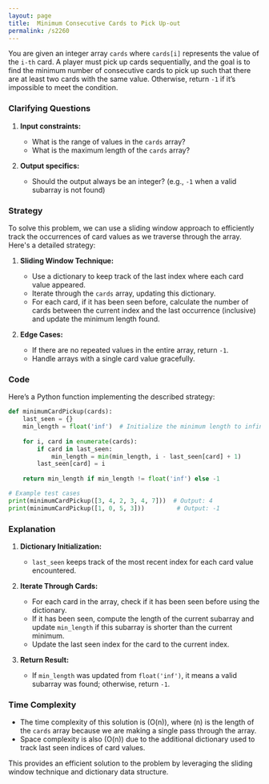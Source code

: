 ```yaml
---
layout: page
title:  Minimum Consecutive Cards to Pick Up-out
permalink: /s2260
---
```

You are given an integer array `cards` where `cards[i]` represents the value of the `i-th` card. A player must pick up cards sequentially, and the goal is to find the minimum number of consecutive cards to pick up such that there are at least two cards with the same value. Otherwise, return `-1` if it’s impossible to meet the condition.

### Clarifying Questions
1. **Input constraints:**
   - What is the range of values in the `cards` array?
   - What is the maximum length of the `cards` array?

2. **Output specifics:**
   - Should the output always be an integer? (e.g., `-1` when a valid subarray is not found)

### Strategy
To solve this problem, we can use a sliding window approach to efficiently track the occurrences of card values as we traverse through the array. Here's a detailed strategy:

1. **Sliding Window Technique:**
   - Use a dictionary to keep track of the last index where each card value appeared.
   - Iterate through the `cards` array, updating this dictionary.
   - For each card, if it has been seen before, calculate the number of cards between the current index and the last occurrence (inclusive) and update the minimum length found.
   
2. **Edge Cases:**
   - If there are no repeated values in the entire array, return `-1`.
   - Handle arrays with a single card value gracefully.

### Code
Here’s a Python function implementing the described strategy:

```python
def minimumCardPickup(cards):
    last_seen = {}
    min_length = float('inf')  # Initialize the minimum length to infinity
    
    for i, card in enumerate(cards):
        if card in last_seen:
            min_length = min(min_length, i - last_seen[card] + 1)
        last_seen[card] = i
    
    return min_length if min_length != float('inf') else -1

# Example test cases
print(minimumCardPickup([3, 4, 2, 3, 4, 7]))  # Output: 4
print(minimumCardPickup([1, 0, 5, 3]))         # Output: -1
```

### Explanation
1. **Dictionary Initialization:**
   - `last_seen` keeps track of the most recent index for each card value encountered.
   
2. **Iterate Through Cards:**
   - For each card in the array, check if it has been seen before using the dictionary.
   - If it has been seen, compute the length of the current subarray and update `min_length` if this subarray is shorter than the current minimum.
   - Update the last seen index for the card to the current index.

3. **Return Result:**
   - If `min_length` was updated from `float('inf')`, it means a valid subarray was found; otherwise, return `-1`.

### Time Complexity
- The time complexity of this solution is \(O(n)\), where \(n\) is the length of the `cards` array because we are making a single pass through the array.
- Space complexity is also \(O(n)\) due to the additional dictionary used to track last seen indices of card values.

This provides an efficient solution to the problem by leveraging the sliding window technique and dictionary data structure.